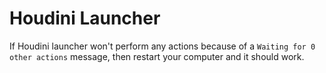 # Houdini Launcher

If Houdini launcher won't perform any actions because of a `Waiting for 0 other actions` message, then restart your computer and it should work.
